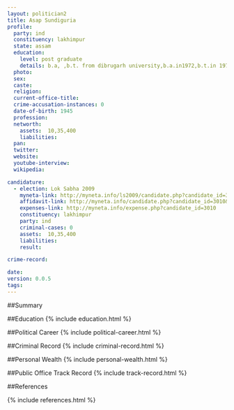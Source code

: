```yaml
---
layout: politician2
title: Asap Sundiguria
profile: 
  party: ind
  constituency: lakhimpur
  state: assam
  education: 
    level: post graduate
    details: b.a, ,b.t. from dibrugarh university,b.a.in1972,b.t.in 1978
  photo: 
  sex: 
  caste: 
  religion: 
  current-office-title: 
  crime-accusation-instances: 0
  date-of-birth: 1945
  profession: 
  networth: 
    assets:  10,35,400
    liabilities: 
  pan: 
  twitter: 
  website: 
  youtube-interview: 
  wikipedia: 

candidature: 
  - election: Lok Sabha 2009
    myneta-link: http://myneta.info/ls2009/candidate.php?candidate_id=3010
    affidavit-link: http://myneta.info/candidate.php?candidate_id=3010&scan=original
    expenses-link: http://myneta.info/expense.php?candidate_id=3010
    constituency: lakhimpur 
    party: ind
    criminal-cases: 0
    assets:  10,35,400
    liabilities: 
    result:  

crime-record: 

date: 
version: 0.0.5
tags: 
---
```

##Summary


##Education
{% include education.html %}


##Political Career
{% include political-career.html %}


##Criminal Record
{% include criminal-record.html %}


##Personal Wealth
{% include personal-wealth.html %}


##Public Office Track Record
{% include track-record.html %}


##References


{% include references.html %}